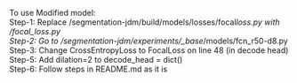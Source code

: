 To use Modified model:  
Step-1: Replace /segmentation-jdm/build/models/losses/focal*loss.py with /focal_loss.py  
Step-2: Go to /segmentation-jdm/experiments/\_base*/models/fcn_r50-d8.py  
Step-3: Change CrossEntropyLoss to FocalLoss on line 48 (in decode head)  
Step-5: Add dilation=2 to decode_head = dict()  
Step-6: Follow steps in README.md as it is

